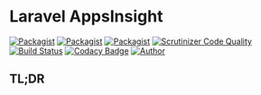Laravel AppsInsight
===================

[![Packagist](https://img.shields.io/packagist/v/auto-junction/laravel-appsinsight.svg)](https://packagist.org/packages/auto-junction/laravel-appsinsight)
[![Packagist](https://img.shields.io/packagist/l/auto-junction/laravel-appsinsight.svg)](https://packagist.org/packages/auto-junction/laravel-appsinsight) 
[![Packagist](https://img.shields.io/packagist/dm/auto-junction/laravel-appsinsight.svg)](https://packagist.org/packages/auto-junction/laravel-appsinsight) 
[![Scrutinizer Code Quality](https://scrutinizer-ci.com/g/auto-junction/laravel-appsinsight/badges/quality-score.png?b=master)](https://scrutinizer-ci.com/g/auto-junction/laravel-appsinsight/?branch=master) 
[![Build Status](https://scrutinizer-ci.com/g/auto-junction/laravel-appsinsight/badges/build.png?b=master)](https://scrutinizer-ci.com/g/auto-junction/laravel-appsinsight/build-status/master)
[![Codacy Badge](https://api.codacy.com/project/badge/Grade/7be7a05b07c94f319ec35f95a4d64074)](https://www.codacy.com/app/auto-junction/laravel-appsinsight)
[![Author](https://img.shields.io/badge/author-@ashok-devatwal-blue.svg)](https://twitter.com/ashokdev_ars)

## TL;DR

